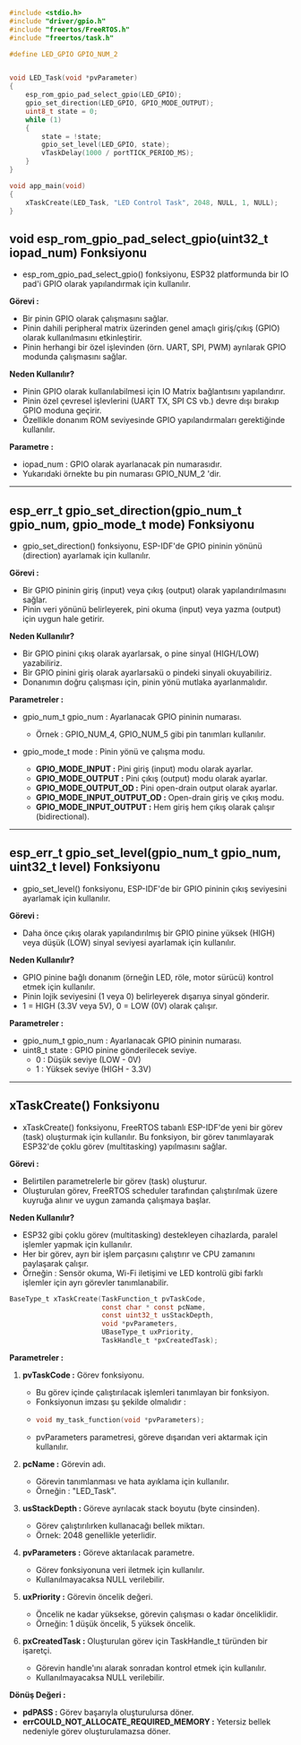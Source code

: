 ```c
#include <stdio.h>
#include "driver/gpio.h"
#include "freertos/FreeRTOS.h"
#include "freertos/task.h"

#define LED_GPIO GPIO_NUM_2


void LED_Task(void *pvParameter)
{
    esp_rom_gpio_pad_select_gpio(LED_GPIO);
    gpio_set_direction(LED_GPIO, GPIO_MODE_OUTPUT);
    uint8_t state = 0;
    while (1)
    {
        state = !state;
        gpio_set_level(LED_GPIO, state);
        vTaskDelay(1000 / portTICK_PERIOD_MS);
    }
}

void app_main(void)
{
    xTaskCreate(LED_Task, "LED Control Task", 2048, NULL, 1, NULL);
}
```

## void esp_rom_gpio_pad_select_gpio(uint32_t iopad_num) Fonksiyonu

* esp_rom_gpio_pad_select_gpio() fonksiyonu, ESP32 platformunda bir IO pad'i GPIO olarak yapılandırmak için kullanılır.

**Görevi :**

* Bir pinin GPIO olarak çalışmasını sağlar.
* Pinin dahili peripheral matrix üzerinden genel amaçlı giriş/çıkış (GPIO) olarak kullanılmasını etkinleştirir.
* Pinin herhangi bir özel işlevinden (örn. UART, SPI, PWM) ayrılarak GPIO modunda çalışmasını sağlar.


**Neden Kullanılır?**

* Pinin GPIO olarak kullanılabilmesi için IO Matrix bağlantısını yapılandırır.
* Pinin özel çevresel işlevlerini (UART TX, SPI CS vb.) devre dışı bırakıp GPIO moduna geçirir.
* Özellikle donanım ROM seviyesinde GPIO yapılandırmaları gerektiğinde kullanılır.


**Parametre :**
* iopad_num : GPIO olarak ayarlanacak pin numarasıdır.
* Yukarıdaki örnekte bu pin numarası GPIO_NUM_2 'dir.

---------------------------------------------------------------------------------------

## esp_err_t gpio_set_direction(gpio_num_t gpio_num, gpio_mode_t mode) Fonksiyonu

* gpio_set_direction() fonksiyonu, ESP-IDF'de GPIO pininin yönünü (direction) ayarlamak için kullanılır.

**Görevi :**

* Bir GPIO pininin giriş (input) veya çıkış (output) olarak yapılandırılmasını sağlar.
* Pinin veri yönünü belirleyerek, pini okuma (input) veya yazma (output) için uygun hale getirir.

**Neden Kullanılır?**

* Bir GPIO pinini çıkış olarak ayarlarsak, o pine sinyal (HIGH/LOW) yazabiliriz.
* Bir GPIO pinini giriş olarak ayarlarsakü o pindeki sinyali okuyabiliriz.
* Donanımın doğru çalışması için, pinin yönü mutlaka ayarlanmalıdır.

**Parametreler :**

* gpio_num_t gpio_num : Ayarlanacak GPIO pininin numarası.
  * Örnek : GPIO_NUM_4, GPIO_NUM_5 gibi pin tanımları kullanılır.

* gpio_mode_t mode : Pinin yönü ve çalışma modu.
  * **GPIO_MODE_INPUT :** Pini giriş (input) modu olarak ayarlar.
  * **GPIO_MODE_OUTPUT :** Pini çıkış (output) modu olarak ayarlar.
  * **GPIO_MODE_OUTPUT_OD :** Pini open-drain output olarak ayarlar.
  * **GPIO_MODE_INPUT_OUTPUT_OD :** Open-drain giriş ve çıkış modu.
  * **GPIO_MODE_INPUT_OUTPUT :** Hem giriş hem çıkış olarak çalışır (bidirectional).

---------------------------------------------------------------------------------------

## esp_err_t gpio_set_level(gpio_num_t gpio_num, uint32_t level) Fonksiyonu

* gpio_set_level() fonksiyonu, ESP-IDF'de bir GPIO pininin çıkış seviyesini ayarlamak için kullanılır.

**Görevi :**

* Daha önce çıkış olarak yapılandırılmış bir GPIO pinine yüksek (HIGH) veya düşük (LOW) sinyal seviyesi ayarlamak için kullanılır.

**Neden Kullanılır?**

* GPIO pinine bağlı donanım (örneğin LED, röle, motor sürücü) kontrol etmek için kullanılır.
* Pinin lojik seviyesini (1 veya 0) belirleyerek dışarıya sinyal gönderir.
* 1 = HIGH (3.3V veya 5V), 0 = LOW (0V) olarak çalışır.

**Parametreler :**

* gpio_num_t gpio_num : Ayarlanacak GPIO pininin numarası.
* uint8_t state : GPIO pinine gönderilecek seviye.
  * 0 : Düşük seviye (LOW - 0V)
  * 1 : Yüksek seviye (HIGH - 3.3V)

---------------------------------------------------------------------------------------

## xTaskCreate() Fonksiyonu

* xTaskCreate() fonksiyonu, FreeRTOS tabanlı ESP-IDF'de yeni bir görev (task) oluşturmak için kullanılır. Bu fonksiyon, bir görev tanımlayarak ESP32'de çoklu görev (multitasking) yapılmasını sağlar.

**Görevi :**

* Belirtilen parametrelerle bir görev (task) oluşturur.
* Oluşturulan görev, FreeRTOS scheduler tarafından çalıştırılmak üzere kuyruğa alınır ve uygun zamanda çalışmaya başlar.

**Neden Kullanılır?**

* ESP32 gibi çoklu görev (multitasking) destekleyen cihazlarda, paralel işlemler yapmak için kullanılır.
* Her bir görev, ayrı bir işlem parçasını çalıştırır ve CPU zamanını paylaşarak çalışır.
* Örneğin : Sensör okuma, Wi-Fi iletişimi ve LED kontrolü gibi farklı işlemler için ayrı görevler tanımlanabilir.

```c
BaseType_t xTaskCreate(TaskFunction_t pvTaskCode,
                       const char * const pcName,
                       const uint32_t usStackDepth,
                       void *pvParameters,
                       UBaseType_t uxPriority,
                       TaskHandle_t *pxCreatedTask);
```

**Parametreler :**

1. **pvTaskCode :** Görev fonksiyonu.
   * Bu görev içinde çalıştırılacak işlemleri tanımlayan bir fonksiyon.
   * Fonksiyonun imzası şu şekilde olmalıdır :
   * ```c
     void my_task_function(void *pvParameters);
     ```
   * pvParameters parametresi, göreve dışarıdan veri aktarmak için kullanılır.

2. **pcName :** Görevin adı.
   * Görevin tanımlanması ve hata ayıklama için kullanılır.
   * Örneğin :  "LED_Task".

3. **usStackDepth :** Göreve ayrılacak stack boyutu (byte cinsinden).
   * Görev çalıştırılırken kullanacağı bellek miktarı.
   * Örnek: 2048 genellikle yeterlidir.

4. **pvParameters :** Göreve aktarılacak parametre.
   * Görev fonksiyonuna veri iletmek için kullanılır.
   * Kullanılmayacaksa NULL verilebilir.

5. **uxPriority :** Görevin öncelik değeri.
   * Öncelik ne kadar yüksekse, görevin çalışması o kadar önceliklidir.
   * Örneğin: 1 düşük öncelik, 5 yüksek öncelik.

6. **pxCreatedTask :** Oluşturulan görev için TaskHandle_t türünden bir işaretçi.
   * Görevin handle'ını alarak sonradan kontrol etmek için kullanılır.
   * Kullanılmayacaksa NULL verilebilir.

**Dönüş Değeri :** 

* **pdPASS :** Görev başarıyla oluşturulursa döner.
* **errCOULD_NOT_ALLOCATE_REQUIRED_MEMORY :** Yetersiz bellek nedeniyle görev oluşturulamazsa döner.







